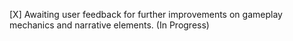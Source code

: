 [X] Awaiting user feedback for further improvements on gameplay mechanics and narrative elements. (In Progress)